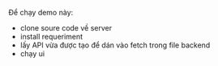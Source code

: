 Để chạy demo này:
- clone soure code về server
- install requeriment
- lấy API vừa được tạo để dán vào fetch trong file backend
- chạy ui
